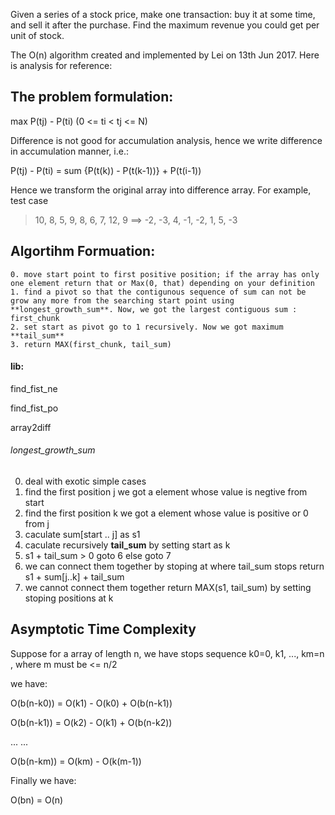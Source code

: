 Given a series of a stock price, make one transaction: buy it at some time, and sell it after the purchase. Find the maximum revenue you could get per unit of stock.

The O\(n\) algorithm created and implemented by Lei on 13th Jun 2017. Here is analysis for reference:

## The problem formulation:
max P\(tj\) - P\(ti\) \(0 <= ti < tj <= N\)

Difference is not good for accumulation analysis, hence we write difference in accumulation manner, i.e.:

P\(tj\) - P\(ti\) = sum {P\(t\(k\)\) - P\(t\(k-1\)\)} + P\(t\(i-1\)\)

Hence we transform the original array into difference array. For example, test case 

> 10, 8, 5, 9, 8, 6, 7, 12, 9 ==\> -2, -3, 4, -1, -2, 1, 5, -3

## Algortihm Formuation:
    0. move start point to first positive position; if the array has only one element return that or Max(0, that) depending on your definition
    1. find a pivot so that the contigunous sequence of sum can not be grow any more from the searching start point using **longest_growth_sum**. Now, we got the largest contiguous sum : first_chunk
    2. set start as pivot go to 1 recursively. Now we got maximum **tail_sum**
    3. return MAX(first_chunk, tail_sum)

#### lib:
find\_fist\_ne

find\_fist\_po

array2diff

###### longest\_growth\_sum
0. deal with exotic simple cases
1. find the first position j we got a element whose value is negtive from start
2. find the first position k we got a element whose value is positive or 0 from j
3. caculate sum[start .. j] as s1
4. caculate recursively **tail_sum** by setting start as k
5. s1 + tail_sum > 0 goto 6 else goto 7
6. we can connect them together by stoping at where tail_sum stops return s1 + sum[j..k] + tail_sum
7. we cannot connect them together return MAX(s1, tail_sum) by setting stoping positions at k

## Asymptotic Time Complexity
Suppose for a array of length n, we have stops sequence k0=0, k1, ..., km=n
, where m must be <= n/2

we have:

O\(b\(n-k0\)\) = O\(k1\) - O\(k0\) + O\(b\(n-k1\)\)

O\(b\(n-k1\)\) = O\(k2\) - O\(k1\) + O\(b\(n-k2\)\)

... ...

O\(b\(n-km\)\) = O\(km\) - O\(k\(m-1\)\)

Finally we have:

O(bn) = O\(n\)
